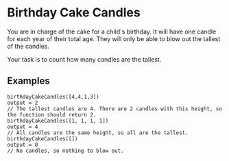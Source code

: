# Birthday Cake Candles

You are in charge of the cake for a child's birthday. It will have one candle for each year of their total age. They will only be able to blow out the tallest of the candles.

Your task is to count how many candles are the tallest.

## Examples

```
birthdayCakeCandles([4,4,1,3])
output = 2
// The tallest candles are 4. There are 2 candles with this height, so the function should return 2.
birthdayCakeCandles([1, 1, 1, 1])
output = 4
// All candles are the same height, so all are the tallest.
birthdayCakeCandles([])
output = 0
// No candles, so nothing to blow out.
```